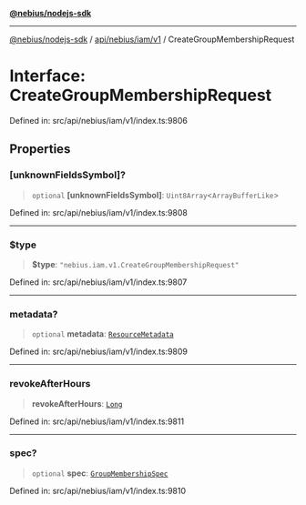 [**@nebius/nodejs-sdk**](../../../../../README.md)

---

[@nebius/nodejs-sdk](../../../../../README.md) / [api/nebius/iam/v1](../README.md) / CreateGroupMembershipRequest

# Interface: CreateGroupMembershipRequest

Defined in: src/api/nebius/iam/v1/index.ts:9806

## Properties

### \[unknownFieldsSymbol\]?

> `optional` **\[unknownFieldsSymbol\]**: `Uint8Array`\<`ArrayBufferLike`\>

Defined in: src/api/nebius/iam/v1/index.ts:9808

---

### $type

> **$type**: `"nebius.iam.v1.CreateGroupMembershipRequest"`

Defined in: src/api/nebius/iam/v1/index.ts:9807

---

### metadata?

> `optional` **metadata**: [`ResourceMetadata`](../../../common/v1/interfaces/ResourceMetadata.md)

Defined in: src/api/nebius/iam/v1/index.ts:9809

---

### revokeAfterHours

> **revokeAfterHours**: [`Long`](../../../../../runtime/protos/core/classes/Long.md)

Defined in: src/api/nebius/iam/v1/index.ts:9811

---

### spec?

> `optional` **spec**: [`GroupMembershipSpec`](GroupMembershipSpec.md)

Defined in: src/api/nebius/iam/v1/index.ts:9810
